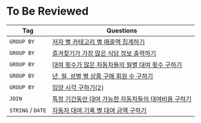 # To Be Reviewed

| Tag        | Questions |
|------------| ---|
| `GROUP BY` |  [저자 별 카테고리 별 매출액 집계하기](https://school.programmers.co.kr/learn/courses/30/lessons/144856) |
| `GROUP BY` | [즐겨찾기가 가장 많은 식당 정보 출력하기](https://school.programmers.co.kr/learn/courses/30/lessons/131123) |
| `GROUP BY` |  [대여 횟수가 많은 자동차들의 월별 대여 횟수 구하기](https://school.programmers.co.kr/learn/courses/30/lessons/151139) |
| `GROUP BY` |  [년, 월, 성별 별 상품 구매 회원 수 구하기](https://school.programmers.co.kr/learn/courses/30/lessons/131532) |
| `GROUP BY` |  [입양 시각 구하기(2)](https://school.programmers.co.kr/learn/courses/30/lessons/59413) |
| `JOIN` | [특정 기간동안 대여 가능한 자동차들의 대여비용 구하기](https://school.programmers.co.kr/learn/courses/30/lessons/157339) |
| `STRING` / `DATE` | [자동차 대여 기록 별 대여 금액 구하기](https://school.programmers.co.kr/learn/courses/30/lessons/151141) |
